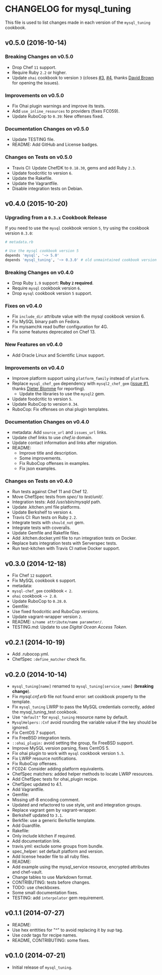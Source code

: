 CHANGELOG for mysql_tuning
==========================

This file is used to list changes made in each version of the `mysql_tuning` cookbook.

## v0.5.0 (2016-10-14)

### Breaking Changes on v0.5.0

* Drop Chef `11` support.
* Require Ruby `2.2` or higher.
* Update `ohai` cookbook to version `3` (closes [#3](https://github.com/zuazo/mysql_tuning-cookbook/issues/3), [#4](https://github.com/zuazo/mysql_tuning-cookbook/issues/4), thanks [David Brown](https://github.com/dmlb2000) for opening the issues).

### Improvements on v0.5.0

* Fix Ohai plugin warnings and improve its tests.
* Add `use_inline_resources` to providers (fixes FC059).
* Update RuboCop to `0.39`: New offenses fixed.

### Documentation Changes on v0.5.0

* Update TESTING file.
* README: Add GitHub and License badges.

### Changes on Tests on v0.5.0

* Travis CI: Update ChefDK to `0.18.30`, gems and add Ruby `2.3`.
* Update foodcritic to version `6`.
* Update the Rakefile.
* Update the Vagrantfile.
* Disable integration tests on Debian.

## v0.4.0 (2015-10-20)

### Upgrading from a `0.3.x` Cookbook Release

If you need to use the `mysql` cookbook version `5`, try using the cookbook version `0.3.0`:

```ruby
# metadata.rb

# Use the mysql cookbook version 5
depends 'mysql', '~> 5.0'
depends 'mysql_tuning', '~> 0.3.0' # old unmaintained cookbook version
```

### Breaking Changes on v0.4.0

* Drop Ruby `1.9` support: **Ruby `2` required**.
* Require `mysql` cookbook version `6`.
 * Drop `mysql` cookbook version `5` support.

### Fixes on v0.4.0

* Fix `include_dir` attribute value with the mysql cookbook version 6.
* Fix MySQL binary path on Fedora.
* Fix myisamchk read buffer configuration for 4G.
* Fix some features deprecated on Chef 13.

### New Features on v0.4.0

* Add Oracle Linux and Scientific Linux support.

### Improvements on v0.4.0

* Improve platform support using `platform_family` instead of `platform`.
* Replace `mysql_chef_gem` dependency with `mysql2_chef_gem` ([issue #1](https://github.com/zuazo/mysql_tuning-cookbook/issues/1), thanks [Dieter Blomme](https://github.com/daften) for reporting).
  * Update the libraries to use the `mysql2` gem.
* Update foodcritic to version `5`.
* Update RuboCop to version `0.34`.
* RuboCop: Fix offenses on ohai plugin templates.

### Documentation Changes on v0.4.0

* metadata: Add `source_url` and `issues_url` links.
* Update chef links to use *chef.io* domain.
* Update contact information and links after migration.
* README:
  * Improve title and description.
  * Some improvements.
  * Fix RuboCop offenses in examples.
  * Fix json examples.

### Changes on Tests on v0.4.0

* Run tests against Chef 11 and Chef 12.
* Move ChefSpec tests from *spec/* to *test/unit/*.
* Integration tests: Add */usr/sbin/mysqld* path.
* Update .kitchen.yml file platforms.
* Update Berkshelf to version `4`.
* Travis CI: Run tests on Ruby `2.2`.
* Integrate tests with `should_not` gem.
* Integrate tests with coveralls.
* Update Gemfile and Rakefile files.
* Add .kitchen.docker.yml file to run integration tests on Docker.
* Replace bats integration tests with Serverspec tests.
* Run test-kitchen with Travis CI native Docker support.

## v0.3.0 (2014-12-18)

* Fix Chef `12` support.
* Fix MySQL cookbook `6` support.
* metadata:
 * `mysql-chef_gem` cookbook `< 2`.
 * `ohai` cookbook `~> 2.0`.
* Update RuboCop to `0.28.0`.
* Gemfile:
 * Use fixed foodcritic and RuboCop versions.
 * Update vagrant-wrapper version `2`.
* README: `s/name attribute/name parameter/`.
* TESTING.md: Update to use *Digital Ocean Access Token*.

## v0.2.1 (2014-10-19)

* Add .rubocop.yml.
* ChefSpec `:define_matcher` check fix.

## v0.2.0 (2014-10-14)

* `mysql_tuning[name]` renamed to `mysql_tuning[service_name]` (**breaking change**).
* Fix *mysql.cnf.erb* file not found error: set cookbook property to the template.
* Fix `mysql_tuning` LWRP to pass the MySQL credentials correctly, added the mysql_tuning_test cookbook.
* Use `"default"` for `mysql_tuning` resource name by default.
* `MysqlHelpers::Cnf` avoid rounding the variable value if the key should be ignored.
* Fix CentOS 7 support.
* Fix FreeBSD integration tests.
* `::ohai_plugin:` avoid setting the group, fix FreeBSD support.
* Improve MySQL version parsing, fixes CentOS 5.
* Fix ohai plugin to work with `mysql` cookbook version `5.5`.
* Fix LWRP resource notifications.
* Fix RuboCop offenses.
* FC024: Consider adding platform equivalents.
* ChefSpec matchers: added helper methods to locate LWRP resources.
* Add ChefSpec tests for ohai_plugin recipe.
* ChefSpec updated to 4.1.
* Add Vagrantfile.
* Gemfile:
 * Missing utf-8 encoding comment.
 * Updated and refactored to use style, unit and integration groups.
 * Replace vagrant gem by vagrant-wrapper.
 * Berkshelf updated to `3.1`.
* Berkfile: use a generic Berksfile template.
* Add Guardfile.
* Rakefile:
 * Only include kitchen if required.
 * Add documentation link.
* travis.yml: exclude some groups from bundle.
* spec_helper: set default platform and version.
* Add license header file to all ruby files.
* README:
 * Add example using the mysql_service resource, encrypted attributes and chef-vault.
 * Change tables to use Markdown format.
* CONTRIBUTING: tests before changes.
* TODO: use checkboxes.
* Some small documentation fixes.
* TESTING: add `interpolator` gem requirement.

## v0.1.1 (2014-07-27)

* README:
 * Use hex enttities for "^" to avoid replacing it by *sup* tag.
 * Use *code* tags for recipe names.
 * README, CONTRIBUTING: some fixes.

## v0.1.0 (2014-07-21)

* Initial release of `mysql_tuning`.
